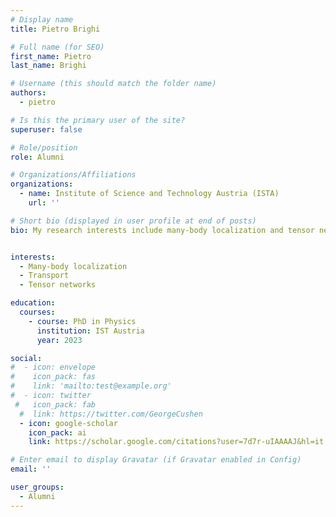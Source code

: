 ```yaml
---
# Display name
title: Pietro Brighi

# Full name (for SEO)
first_name: Pietro
last_name: Brighi

# Username (this should match the folder name)
authors:
  - pietro

# Is this the primary user of the site?
superuser: false

# Role/position
role: Alumni

# Organizations/Affiliations
organizations:
  - name: Institute of Science and Technology Austria (ISTA)
    url: ''

# Short bio (displayed in user profile at end of posts)
bio: My research interests include many-body localization and tensor networks.


interests:
  - Many-body localization
  - Transport
  - Tensor networks

education:
  courses:
    - course: PhD in Physics
      institution: IST Austria 
      year: 2023

social:
#  - icon: envelope
#    icon_pack: fas
#    link: 'mailto:test@example.org'
#  - icon: twitter
 #   icon_pack: fab
  #  link: https://twitter.com/GeorgeCushen
  - icon: google-scholar
    icon_pack: ai
    link: https://scholar.google.com/citations?user=7d7r-uIAAAAJ&hl=it

# Enter email to display Gravatar (if Gravatar enabled in Config)
email: ''

user_groups:
  - Alumni
---
```


